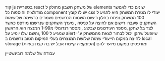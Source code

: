 קוד js בספריית react של משחק חשבון מחולק ל elements 
שונים כדי לאפשר מודולציה והוספות
כל component יש לו קובץ css יעודי לו
מטרת המשחק היא להגיע ל 100 
המשחק נפתח בחלון רישום 
השמות הנרשמים נשמרים ברשימה של שמות השחקנים שעברו רישום
אם לחיצה על כניסה , מערך השחקנים שנרשמו מודפס כאשר לצד בל שחקן ,מספר העידכונים שביצע ,ומספר רנדומלי מ1-99
המנצח הוא הראשון שמגיע ל 100 ,והשם שלו יופיע על alert שיופעל 
שחקן יכול לבחור לצאת מהמשחק ע"י לחיצה במקום הייעודי
שמות שלושת המנצחים בעלי המיקום הטוב נרשמים ב local storage ומודפסים במקום מיועד להם (הפונקציה קיימת אבל יש בה קצת בעיות) 

עבודה של שלמה רובינשטיין